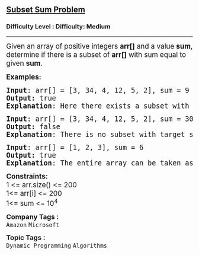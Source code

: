 <h2><a href="https://www.geeksforgeeks.org/problems/subset-sum-problem-1611555638/1?utm_source=chatgpt.com">Subset Sum Problem</a></h2><h3>Difficulty Level : Difficulty: Medium</h3><hr><div class="problems_problem_content__Xm_eO"><p><span style="font-size: 14pt;">Given an array of positive integers <strong>arr[]</strong> and a value <strong>sum</strong>, determine if there is a subset of <strong>arr[]</strong> with sum equal to given <strong style="font-family: -apple-system, BlinkMacSystemFont, 'Segoe UI', Roboto, Oxygen, Ubuntu, Cantarell, 'Open Sans', 'Helvetica Neue', sans-serif;">sum</strong><span style="font-family: -apple-system, BlinkMacSystemFont, 'Segoe UI', Roboto, Oxygen, Ubuntu, Cantarell, 'Open Sans', 'Helvetica Neue', sans-serif;">.&nbsp;</span></span></p>
<p><span style="font-size: 14pt;"><strong>Examples:</strong></span></p>
<pre><span style="font-size: 14pt;"><strong>Input</strong>: arr[] = [3, 34, 4, 12, 5, 2], sum = 9<br><strong>Output:</strong> true&nbsp;
<strong>Explanation</strong>: Here there exists a subset with target sum = 9, 4+3+2 = 9.
</span></pre>
<pre><span style="font-size: 14pt;"><strong>Input</strong>: arr[] = [3, 34, 4, 12, 5, 2], sum = 30
<strong>Output:</strong> false
<strong>Explanation</strong>: There is no subset with target sum 30.</span></pre>
<pre><span style="font-size: 14pt;"><strong>Input</strong>: arr[] = [1, 2, 3], sum = 6
<strong>Output:</strong> true<br><strong>Explanation</strong>: The entire array can be taken as a subset, giving 1 + 2 + 3 = 6.</span></pre>
<p><span style="font-size: 14pt;"><strong>Constraints:</strong><br>1 &lt;= arr.size() &lt;= 200</span><br><span style="font-size: 14pt;">1&lt;= arr[i] &lt;= 200<br>1&lt;= sum &lt;= 10<sup>4</sup></span></p></div><p><span style=font-size:18px><strong>Company Tags : </strong><br><code>Amazon</code>&nbsp;<code>Microsoft</code>&nbsp;<br><p><span style=font-size:18px><strong>Topic Tags : </strong><br><code>Dynamic Programming</code>&nbsp;<code>Algorithms</code>&nbsp;